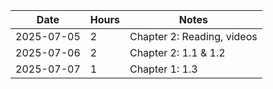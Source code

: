 | Date | Hours | Notes |
|------|-------|-------|
| 2025-07-05 | 2 | Chapter 2: Reading, videos |
| 2025-07-06 | 2 | Chapter 2: 1.1 & 1.2 |
| 2025-07-07 | 1 | Chapter 1: 1.3 |